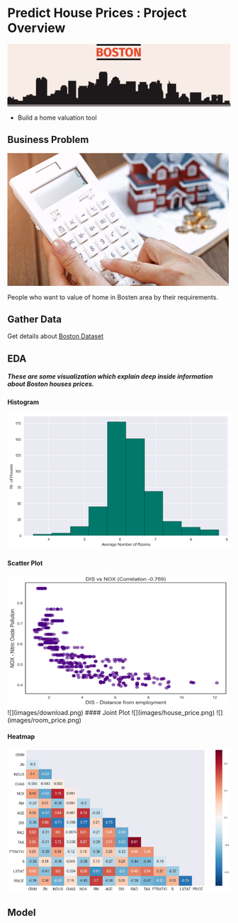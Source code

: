 # Predict House Prices : Project Overview
![](images/boston.png)
* Build a home valuation tool
   

## Business Problem
  <img src="images/problem.png" width ="500" height="300" >
  
  People who want to value of home in Bosten area by their requirements.

## Gather Data
  Get details about [Boston Dataset](https://scikit-learn.org/stable/modules/generated/sklearn.datasets.load_boston.html)
   
## EDA
##### These are some visualization which explain deep inside information about Boston houses prices.
#### Histogram
   ![](images/avg_no_room.png)    
#### Scatter Plot   
   <img src="images/distance.png" width ="500" height="300" >
   ![](images/download.png)
#### Joint Plot   
   ![](images/house_price.png)
   ![](images/room_price.png)

#### Heatmap   
   ![](images/heatmap.png)
      
      
## Model
